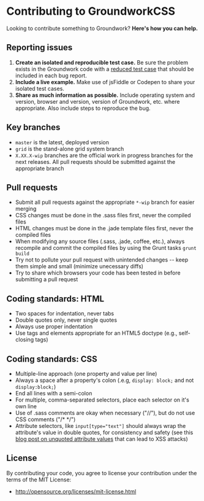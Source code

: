 # Contributing to GroundworkCSS

Looking to contribute something to Groundwork? **Here's how you can help.**



## Reporting issues

1. **Create an isolated and reproducible test case.** Be sure the problem exists in the Groundwork code with a [reduced test case](http://css-tricks.com/reduced-test-cases/) that should be included in each bug report.
2. **Include a live example.** Make use of jsFiddle or Codepen to share your isolated test cases.
3. **Share as much information as possible.** Include operating system and version, browser and version, version of Groundwork, etc. where appropriate. Also include steps to reproduce the bug.



## Key branches

- `master` is the latest, deployed version
- `grid` is the stand-alone grid system branch
- `X.XX.X-wip` branches are the official work in progress branches for the next releases. All pull requests should be submitted against the appropriate branch



## Pull requests

- Submit all pull requests against the appropriate `*-wip` branch for easier merging
- CSS changes must be done in the .sass files first, never the compiled files
- HTML changes must be done in the .jade template files first, never the compiled files
- When modifying any source files (.sass, .jade, coffee, etc.), always recompile and commit the compiled files by using the Grunt tasks `grunt build`
- Try not to pollute your pull request with unintended changes -- keep them simple and small (minimize unecessary diffs)
- Try to share which browsers your code has been tested in before submitting a pull request



## Coding standards: HTML

- Two spaces for indentation, never tabs
- Double quotes only, never single quotes
- Always use proper indentation
- Use tags and elements appropriate for an HTML5 doctype (e.g., self-closing tags)



## Coding standards: CSS

- Multiple-line approach (one property and value per line)
- Always a space after a property's colon (.e.g, `display: block;` and not `display:block;`)
- End all lines with a semi-colon
- For multiple, comma-separated selectors, place each selector on it's own line
- Use of .sass comments are okay when necessary ("//"), but do not use CSS comments ("/* */")
- Attribute selectors, like `input[type="text"]` should always wrap the attribute's value in double quotes, for consistency and safety (see this [blog post on unquoted attribute values](http://mathiasbynens.be/notes/unquoted-attribute-values) that can lead to XSS attacks)



## License

By contributing your code, you agree to license your contribution under the terms of the MIT License:
- http://opensource.org/licenses/mit-license.html
